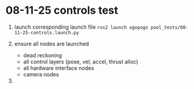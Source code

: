 # 08-11-25 controls test
1. launch corresponding launch file
```ros2 launch ogopogo pool_tests/08-11-25-controls.launch.py```
2. ensure all nodes are launched
    - dead reckoning
    - all control layers (pose, vel, accel, thrust alloc)
    - all hardware interface nodes
    - camera nodes

3. 
